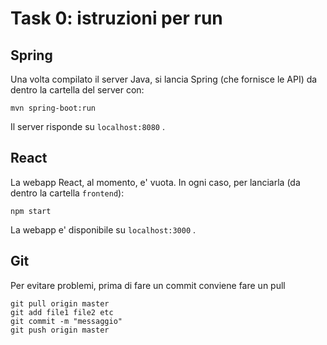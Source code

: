 # Task 0: istruzioni per run
## Spring
Una volta compilato il server Java, si lancia Spring (che fornisce le API) da dentro la cartella del server con:

    mvn spring-boot:run
Il server risponde su `localhost:8080` .

## React
La webapp React, al momento, e' vuota. In ogni caso, per lanciarla (da dentro la cartella `frontend`):

    npm start
La webapp e' disponibile su `localhost:3000` .

## Git
Per evitare problemi, prima di fare un commit conviene fare un pull

    git pull origin master
    git add file1 file2 etc
    git commit -m "messaggio"
    git push origin master